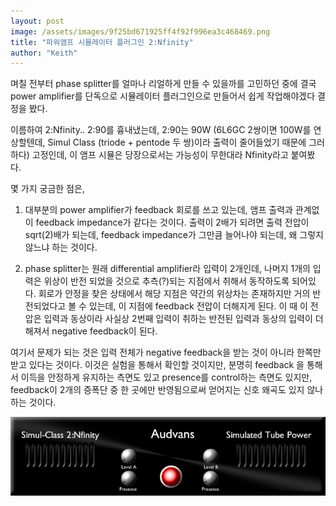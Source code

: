 ```yaml
---
layout: post
image: /assets/images/9f25bd671925ff4f92f996ea3c468469.png
title: "파워앰프 시뮬레이터 플러그인 2:Nfinity"
author: "Keith"
---
```


며칠 전부터 phase splitter를 얼마나 리얼하게 만들 수 있을까를 고민하던 중에 결국 power amplifier를 단독으로 시뮬레이터 플러그인으로 만들어서 쉽게 작업해야겠다 결정을 봤다. 


이름하여 2:Nfinity.. 2:90를 흉내냈는데, 2:90는 90W (6L6GC 2쌍이면 100W를 연상할텐데, Simul Class (triode + pentode 두 쌍)이라 출력이 줄어들었기 때문에 그러하다) 고정인데, 이 앰프 시뮬은 당장으로서는 가능성이 무한대라 Nfinity라고 붙여봤다.


몇 가지 궁금한 점은,


1) 대부분의 power amplifier가 feedback 회로를 쓰고 있는데, 앰프 출력과 관계없이 feedback impedance가 같다는 것이다. 출력이 2배가 되려면 출력 전압이 sqrt(2)배가 되는데, feedback impedance가 그만큼 늘어나야 되는데, 왜 그렇지 않느냐 하는 것이다. 


2) phase splitter는 원래 differential amplifier라 입력이 2개인데, 나머지 1개의 입력은 위상이 반전 되었을 것으로 추측(?)되는 지점에서 취해서 동작하도록 되어있다. 회로가 안정을 찾은 상태에서 해당 지점은 약간의 위상차는 존재하지만 거의 반전되었다고 볼 수 있는데, 이 지점에 feedback 전압이 더해지게 된다. 이 때 이 전압은 입력과 동상이라 사실상 2번째 입력이 취하는 반전된 입력과 동상의 입력이 더 해져서 negative feedback이 된다. 


여기서 문제가 되는 것은 입력 전체가 negative feedback을 받는 것이 아니라 한쪽만 받고 있다는 것이다. 이것은 실험을 통해서 확인할 것이지만, 분명히 feedback 을 통해서 이득을 안정하게 유지하는 측면도 있고 presence를 control하는 측면도 있지만, feedback이 2개의 증폭단 중 한 곳에만 반영됨으로써 얻어지는 신호 왜곡도 있지 않나하는 것이다.




![image](/assets/images/9f25bd671925ff4f92f996ea3c468469.png)




